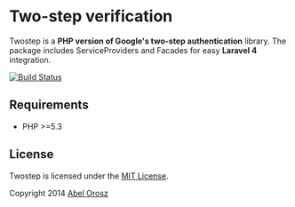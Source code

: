 # Two-step verification

Twostep is a **PHP version of Google's two-step authentication** library. The package includes ServiceProviders and Facades for easy **Laravel 4** integration.

[![Build Status](https://travis-ci.org/abelorosz/twostep.png?branch=master)](https://travis-ci.org/abelorosz/twostep)

## Requirements
    
- PHP >=5.3

## License

Twostep is licensed under the [MIT License](http://opensource.org/licenses/MIT).

Copyright 2014 [Abel Orosz](http://abelorosz.com)